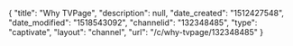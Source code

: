{
    "title": "Why TVPage",
    "description": null,
    "date_created": "1512427548",
    "date_modified": "1518543092",
    "channelid": "132348485",
    "type": "captivate",
    "layout": "channel",
    "url": "\/c\/why-tvpage\/132348485"
}
